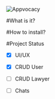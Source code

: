 ![Appvocacy](https://i.imgur.com/yAVX7uP.png)

#What is it?

#How to install?



#Project Status
- [x] UI/UX
- [x] CRUD User
- [ ] CRUD Lawyer
- [ ] Chats



